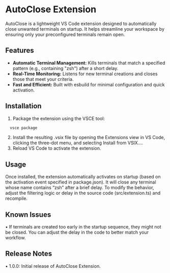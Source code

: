 # AutoClose Extension

AutoClose is a lightweight VS Code extension designed to automatically close unwanted terminals on startup. It helps streamline your workspace by ensuring only your preconfigured terminals remain open.

## Features

- **Automatic Terminal Management:** Kills terminals that match a specified pattern (e.g., containing "zsh") after a short delay.
- **Real-Time Monitoring:** Listens for new terminal creations and closes those that meet your criteria.
- **Fast and Efficient:** Built with esbuild for minimal configuration and quick activation.

## Installation

1. Package the extension using the VSCE tool:

```bash
  vsce package
```

2. Install the resulting .vsix file by opening the Extensions view in VS Code, clicking the three-dot menu, and selecting Install from VSIX….
3. Reload VS Code to activate the extension.

## Usage

Once installed, the extension automatically activates on startup (based on the activation event specified in package.json). It will close any terminal whose name contains “zsh” after a brief delay. To modify the behavior, adjust the filtering logic or delay in the source code (src/extension.ts) and recompile.

## Known Issues

• If terminals are created too early in the startup sequence, they might not be closed. You can adjust the delay in the code to better match your workflow.

## Release Notes

• 1.0.0: Initial release of AutoClose Extension.
